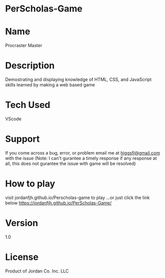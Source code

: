 # PerScholas-Game

# Name
Procraster Master

# Description
Demostrating and displaying knowledge of HTML, CSS, and JavaScript skills learned by making a web based game

# Tech Used
VScode

# Support
If you come across a bug, error, or problem email me at higgsfj@gmail.com with the issue
(Note: I can't gurantee a timely response if any response at all, this does not gurantee the issue with game will be resolved)

# How to play
visit jordanfjh.github.io/Perscholas-game to play
...or just click the link below
https://jordanfjh.github.io/PerScholas-Game/

# Version
1.0

# License
Product of Jordan Co. Inc. LLC
